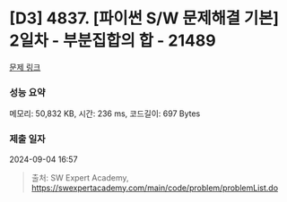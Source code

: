 # [D3] 4837. [파이썬 S/W 문제해결 기본] 2일차 - 부분집합의 합 - 21489 

[문제 링크](https://swexpertacademy.com/main/code/problem/problemDetail.do?contestProbId=AZEGAQUa-sgDFAVs) 

### 성능 요약

메모리: 50,832 KB, 시간: 236 ms, 코드길이: 697 Bytes

### 제출 일자

2024-09-04 16:57



> 출처: SW Expert Academy, https://swexpertacademy.com/main/code/problem/problemList.do